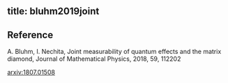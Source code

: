 title: bluhm2019joint
---

## Reference

A. Bluhm, I. Nechita, Joint measurability of quantum effects and the matrix diamond, Journal of Mathematical Physics, 2018, 59, 112202


[arxiv:1807.01508](https://arxiv.org/abs/1807.01508)




